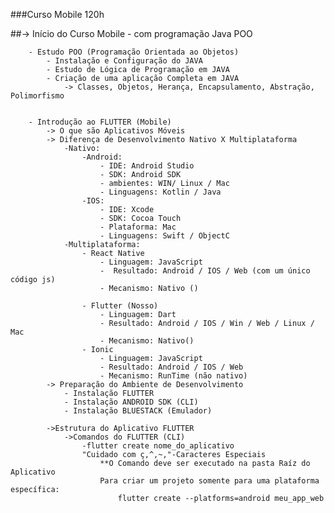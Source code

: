 ###Curso Mobile 120h


##-> Início do Curso Mobile - com programação Java POO


        - Estudo POO (Programação Orientada ao Objetos)
            - Instalação e Configuração do JAVA
            - Estudo de Lógica de Programação em JAVA
            - Criação de uma aplicação Completa em JAVA
                -> Classes, Objetos, Herança, Encapsulamento, Abstração, Polimorfismo 


        - Introdução ao FLUTTER (Mobile)
            -> O que são Aplicativos Móveis 
            -> Diferença de Desenvolvimento Nativo X Multiplataforma 
                -Nativo:   
                    -Android:
                        - IDE: Android Studio
                        - SDK: Android SDK
                        - ambientes: WIN/ Linux / Mac
                        - Linguagens: Kotlin / Java 
                    -IOS:
                        - IDE: Xcode
                        - SDK: Cocoa Touch
                        - Plataforma: Mac
                        - Linguagens: Swift / ObjectC
                -Multiplataforma:
                    - React Native
                        - Linguagem: JavaScript
                        -  Resultado: Android / IOS / Web (com um único código js) 
                        - Mecanismo: Nativo ()
                
                    - Flutter (Nosso)
                        - Linguagem: Dart
                        - Resultado: Android / IOS / Win / Web / Linux / Mac
                        - Mecanismo: Nativo()
                    - Ionic
                        - Linguagem: JavaScript
                        - Resultado: Android / IOS / Web
                        - Mecanismo: RunTime (não nativo)
            -> Preparação do Ambiente de Desenvolvimento 
                - Instalação FLUTTER
                - Instalação ANDROID SDK (CLI)
                - Instalação BLUESTACK (Emulador)

            ->Estrutura do Aplicativo FLUTTER 
                ->Comandos do FLUTTER (CLI)
                    -flutter create nome_do_aplicativo
                    "Cuidado com ç,^,~,"-Caracteres Especiais 
                        **O Comando deve ser executado na pasta Raíz do Aplicativo
                        Para criar um projeto somente para uma plataforma específica:
                            flutter create --platforms=android meu_app_web
